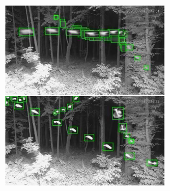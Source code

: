 ![20200714-223657-230702](in/20200714/20200714-223657-230702_0_.jpg)
![20200714-230707-233712](in/20200714/20200714-230707-233712_0_.jpg)

